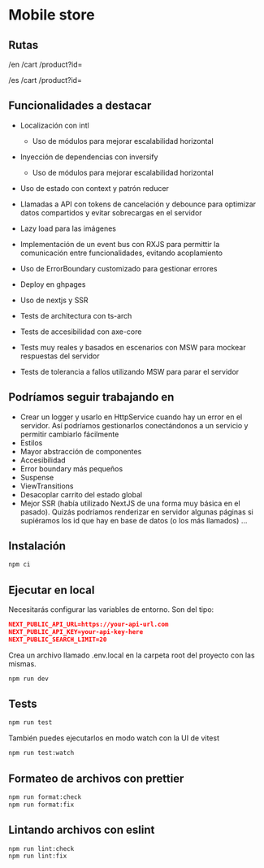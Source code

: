 # Mobile store

## Rutas

/en
/cart
/product?id=

/es
/cart
/product?id=

## Funcionalidades a destacar

- Localización con intl
  - Uso de módulos para mejorar escalabilidad horizontal
- Inyección de dependencias con inversify
  - Uso de módulos para mejorar escalabilidad horizontal
- Uso de estado con context y patrón reducer
- Llamadas a API con tokens de cancelación y debounce para optimizar datos compartidos y evitar sobrecargas en el servidor
- Lazy load para las imágenes
- Implementación de un event bus con RXJS para permittir la comunicación entre funcionalidades, evitando acoplamiento
- Uso de ErrorBoundary customizado para gestionar errores
- Deploy en ghpages
- Uso de nextjs y SSR

- Tests de architectura con ts-arch
- Tests de accesibilidad con axe-core
- Tests muy reales y basados en escenarios con MSW para mockear respuestas del servidor
- Tests de tolerancia a fallos utilizando MSW para parar el servidor

## Podríamos seguir trabajando en

- Crear un logger y usarlo en HttpService cuando hay un error en el servidor. Así podríamos gestionarlos conectándonos a un servicio y permitir cambiarlo fácilmente
- Estilos
- Mayor abstracción de componentes
- Accesibilidad
- Error boundary más pequeños
- Suspense
- ViewTransitions
- Desacoplar carrito del estado global
- Mejor SSR (había utilizado NextJS de una forma muy básica en el pasado). Quizás podríamos renderizar en servidor algunas páginas si supiéramos los id que hay en base de datos (o los más llamados)
  ...

## Instalación

```sh
npm ci
```

## Ejecutar en local

Necesitarás configurar las variables de entorno. Son del tipo:

```json
NEXT_PUBLIC_API_URL=https://your-api-url.com
NEXT_PUBLIC_API_KEY=your-api-key-here
NEXT_PUBLIC_SEARCH_LIMIT=20
```

Crea un archivo llamado .env.local en la carpeta root del proyecto con las mismas.

```sh
npm run dev
```

## Tests

```sh
npm run test
```

También puedes ejecutarlos en modo watch con la UI de vitest

```sh
npm run test:watch
```

## Formateo de archivos con prettier

```sh
npm run format:check
npm run format:fix
```

## Lintando archivos con eslint

```sh
npm run lint:check
npm run lint:fix
```
